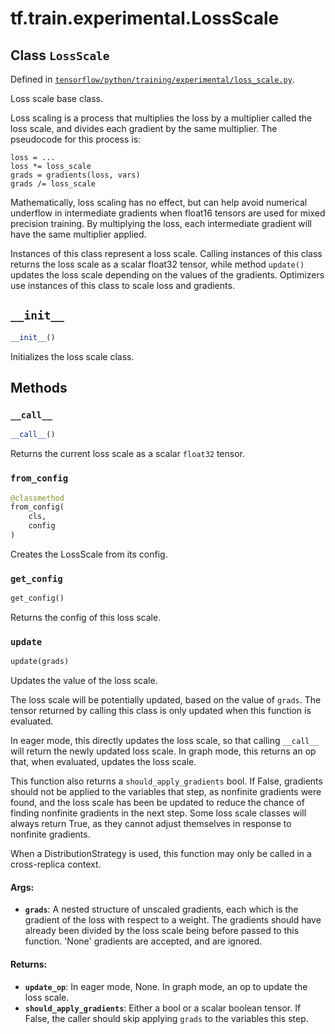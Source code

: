 <div itemscope itemtype="http://developers.google.com/ReferenceObject">
<meta itemprop="name" content="tf.train.experimental.LossScale" />
<meta itemprop="path" content="Stable" />
<meta itemprop="property" content="__call__"/>
<meta itemprop="property" content="__init__"/>
<meta itemprop="property" content="from_config"/>
<meta itemprop="property" content="get_config"/>
<meta itemprop="property" content="update"/>
</div>

# tf.train.experimental.LossScale

## Class `LossScale`





Defined in [`tensorflow/python/training/experimental/loss_scale.py`](/code/stable/tensorflow/python/training/experimental/loss_scale.py).

Loss scale base class.

Loss scaling is a process that multiplies the loss by a multiplier called the
loss scale, and divides each gradient by the same multiplier. The pseudocode
for this process is:

```
loss = ...
loss *= loss_scale
grads = gradients(loss, vars)
grads /= loss_scale
```

Mathematically, loss scaling has no effect, but can help avoid numerical
underflow in intermediate gradients when float16 tensors are used for mixed
precision training. By multiplying the loss, each intermediate gradient will
have the same multiplier applied.

Instances of this class represent a loss scale. Calling instances of this
class returns the loss scale as a scalar float32 tensor, while method
`update()` updates the loss scale depending on the values of the gradients.
Optimizers use instances of this class to scale loss and gradients.

<h2 id="__init__"><code>__init__</code></h2>

``` python
__init__()
```

Initializes the loss scale class.



## Methods

<h3 id="__call__"><code>__call__</code></h3>

``` python
__call__()
```

Returns the current loss scale as a scalar `float32` tensor.

<h3 id="from_config"><code>from_config</code></h3>

``` python
@classmethod
from_config(
    cls,
    config
)
```

Creates the LossScale from its config.

<h3 id="get_config"><code>get_config</code></h3>

``` python
get_config()
```

Returns the config of this loss scale.

<h3 id="update"><code>update</code></h3>

``` python
update(grads)
```

Updates the value of the loss scale.

The loss scale will be potentially updated, based on the value of `grads`.
The tensor returned by calling this class is only updated when this function
is evaluated.

In eager mode, this directly updates the loss scale, so that calling
`__call__` will return the newly updated loss scale. In graph mode,
this returns an op that, when evaluated, updates the loss scale.

This function also returns a `should_apply_gradients` bool. If False,
gradients should not be applied to the variables that step, as nonfinite
gradients were found, and the loss scale has been be updated to reduce the
chance of finding nonfinite gradients in the next step. Some loss scale
classes will always return True, as they cannot adjust themselves in
response to nonfinite gradients.

When a DistributionStrategy is used, this function may only be called in a
cross-replica context.

#### Args:

* <b>`grads`</b>: A nested structure of unscaled gradients, each which is the
    gradient of the loss with respect to a weight. The gradients should have
    already been divided by the loss scale being before passed to this
    function. 'None' gradients are accepted, and are ignored.


#### Returns:

* <b>`update_op`</b>: In eager mode, None. In graph mode, an op to update the loss
    scale.
* <b>`should_apply_gradients`</b>: Either a bool or a scalar boolean tensor. If
    False, the caller should skip applying `grads` to the variables this
    step.



